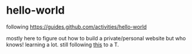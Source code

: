 # hello-world
following https://guides.github.com/activities/hello-world

mostly here to figure out how to build a private/personal website but who knows! learning a lot.
still following [this](https://guides.github.com/activities/hello-world/#commit) to a T.
